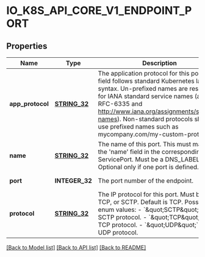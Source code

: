 # IO_K8S_API_CORE_V1_ENDPOINT_PORT

## Properties
Name | Type | Description | Notes
------------ | ------------- | ------------- | -------------
**app_protocol** | [**STRING_32**](STRING_32.md) | The application protocol for this port. This field follows standard Kubernetes label syntax. Un-prefixed names are reserved for IANA standard service names (as per RFC-6335 and http://www.iana.org/assignments/service-names). Non-standard protocols should use prefixed names such as mycompany.com/my-custom-protocol. | [optional] [default to null]
**name** | [**STRING_32**](STRING_32.md) | The name of this port.  This must match the &#39;name&#39; field in the corresponding ServicePort. Must be a DNS_LABEL. Optional only if one port is defined. | [optional] [default to null]
**port** | **INTEGER_32** | The port number of the endpoint. | [default to null]
**protocol** | [**STRING_32**](STRING_32.md) | The IP protocol for this port. Must be UDP, TCP, or SCTP. Default is TCP.  Possible enum values:  - &#x60;\&quot;SCTP\&quot;&#x60; is the SCTP protocol.  - &#x60;\&quot;TCP\&quot;&#x60; is the TCP protocol.  - &#x60;\&quot;UDP\&quot;&#x60; is the UDP protocol. | [optional] [default to null]

[[Back to Model list]](../README.md#documentation-for-models) [[Back to API list]](../README.md#documentation-for-api-endpoints) [[Back to README]](../README.md)


